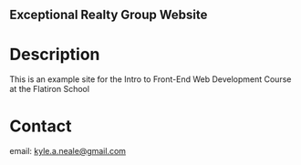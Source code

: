 Exceptional Realty Group Website
---

# Description

This is an example site for the Intro to Front-End Web Development Course at the Flatiron School

# Contact

email: kyle.a.neale@gmail.com
